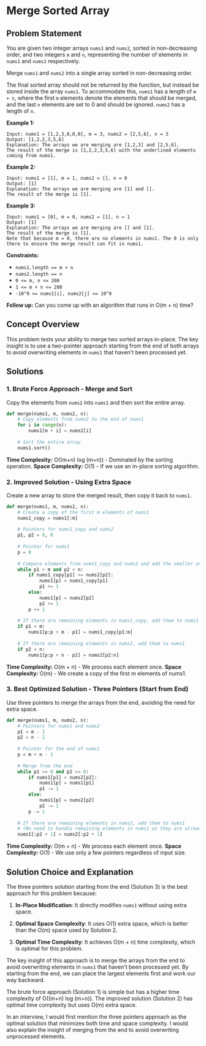 # Merge Sorted Array

## Problem Statement

You are given two integer arrays `nums1` and `nums2`, sorted in non-decreasing order, and two integers `m` and `n`, representing the number of elements in `nums1` and `nums2` respectively.

Merge `nums1` and `nums2` into a single array sorted in non-decreasing order.

The final sorted array should not be returned by the function, but instead be stored inside the array `nums1`. To accommodate this, `nums1` has a length of `m + n`, where the first `m` elements denote the elements that should be merged, and the last `n` elements are set to 0 and should be ignored. `nums2` has a length of `n`.

**Example 1:**
```
Input: nums1 = [1,2,3,0,0,0], m = 3, nums2 = [2,5,6], n = 3
Output: [1,2,2,3,5,6]
Explanation: The arrays we are merging are [1,2,3] and [2,5,6].
The result of the merge is [1,2,2,3,5,6] with the underlined elements coming from nums1.
```

**Example 2:**
```
Input: nums1 = [1], m = 1, nums2 = [], n = 0
Output: [1]
Explanation: The arrays we are merging are [1] and [].
The result of the merge is [1].
```

**Example 3:**
```
Input: nums1 = [0], m = 0, nums2 = [1], n = 1
Output: [1]
Explanation: The arrays we are merging are [] and [1].
The result of the merge is [1].
Note that because m = 0, there are no elements in nums1. The 0 is only there to ensure the merge result can fit in nums1.
```

**Constraints:**
- `nums1.length == m + n`
- `nums2.length == n`
- `0 <= m, n <= 200`
- `1 <= m + n <= 200`
- `-10^9 <= nums1[i], nums2[j] <= 10^9`

**Follow up:** Can you come up with an algorithm that runs in O(m + n) time?

## Concept Overview

This problem tests your ability to merge two sorted arrays in-place. The key insight is to use a two-pointer approach starting from the end of both arrays to avoid overwriting elements in `nums1` that haven't been processed yet.

## Solutions

### 1. Brute Force Approach - Merge and Sort

Copy the elements from `nums2` into `nums1` and then sort the entire array.

```python
def merge(nums1, m, nums2, n):
    # Copy elements from nums2 to the end of nums1
    for i in range(n):
        nums1[m + i] = nums2[i]
    
    # Sort the entire array
    nums1.sort()
```

**Time Complexity:** O((m+n) log (m+n)) - Dominated by the sorting operation.
**Space Complexity:** O(1) - If we use an in-place sorting algorithm.

### 2. Improved Solution - Using Extra Space

Create a new array to store the merged result, then copy it back to `nums1`.

```python
def merge(nums1, m, nums2, n):
    # Create a copy of the first m elements of nums1
    nums1_copy = nums1[:m]
    
    # Pointers for nums1_copy and nums2
    p1, p2 = 0, 0
    
    # Pointer for nums1
    p = 0
    
    # Compare elements from nums1_copy and nums2 and add the smaller one to nums1
    while p1 < m and p2 < n:
        if nums1_copy[p1] <= nums2[p2]:
            nums1[p] = nums1_copy[p1]
            p1 += 1
        else:
            nums1[p] = nums2[p2]
            p2 += 1
        p += 1
    
    # If there are remaining elements in nums1_copy, add them to nums1
    if p1 < m:
        nums1[p:p + m - p1] = nums1_copy[p1:m]
    
    # If there are remaining elements in nums2, add them to nums1
    if p2 < n:
        nums1[p:p + n - p2] = nums2[p2:n]
```

**Time Complexity:** O(m + n) - We process each element once.
**Space Complexity:** O(m) - We create a copy of the first m elements of nums1.

### 3. Best Optimized Solution - Three Pointers (Start from End)

Use three pointers to merge the arrays from the end, avoiding the need for extra space.

```python
def merge(nums1, m, nums2, n):
    # Pointers for nums1 and nums2
    p1 = m - 1
    p2 = n - 1
    
    # Pointer for the end of nums1
    p = m + n - 1
    
    # Merge from the end
    while p1 >= 0 and p2 >= 0:
        if nums1[p1] > nums2[p2]:
            nums1[p] = nums1[p1]
            p1 -= 1
        else:
            nums1[p] = nums2[p2]
            p2 -= 1
        p -= 1
    
    # If there are remaining elements in nums2, add them to nums1
    # (No need to handle remaining elements in nums1 as they are already in place)
    nums1[:p2 + 1] = nums2[:p2 + 1]
```

**Time Complexity:** O(m + n) - We process each element once.
**Space Complexity:** O(1) - We use only a few pointers regardless of input size.

## Solution Choice and Explanation

The three pointers solution starting from the end (Solution 3) is the best approach for this problem because:

1. **In-Place Modification**: It directly modifies `nums1` without using extra space.

2. **Optimal Space Complexity**: It uses O(1) extra space, which is better than the O(m) space used by Solution 2.

3. **Optimal Time Complexity**: It achieves O(m + n) time complexity, which is optimal for this problem.

The key insight of this approach is to merge the arrays from the end to avoid overwriting elements in `nums1` that haven't been processed yet. By starting from the end, we can place the largest elements first and work our way backward.

The brute force approach (Solution 1) is simple but has a higher time complexity of O((m+n) log (m+n)). The improved solution (Solution 2) has optimal time complexity but uses O(m) extra space.

In an interview, I would first mention the three pointers approach as the optimal solution that minimizes both time and space complexity. I would also explain the insight of merging from the end to avoid overwriting unprocessed elements.
